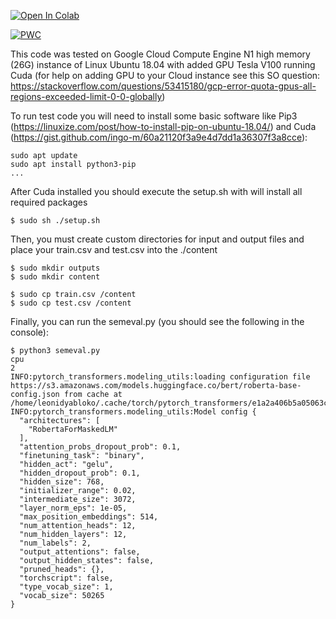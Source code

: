 
[![Open In Colab](https://colab.research.google.com/assets/colab-badge.svg)](https://colab.research.google.com/github/lenyabloko/SemEval2020/blob/master/SemEval2020_Task5_Subtask_2.ipynb)

[![PWC](https://img.shields.io/endpoint.svg?url=https://paperswithcode.com/badge/ethan-at-semeval-2020-task-5-modelling-causal/counterfactual-detection-on-semeval-2020-2)](https://paperswithcode.com/sota/counterfactual-detection-on-semeval-2020-2?p=ethan-at-semeval-2020-task-5-modelling-causal)

This code was tested on Google Cloud Compute Engine N1 high memory (26G) instance of Linux Ubuntu 18.04 with added GPU Tesla V100 running Cuda (for help on adding GPU to your Cloud instance see this SO question: https://stackoverflow.com/questions/53415180/gcp-error-quota-gpus-all-regions-exceeded-limit-0-0-globally)

To run test code you will need to install some basic software like Pip3 (https://linuxize.com/post/how-to-install-pip-on-ubuntu-18.04/) and Cuda (https://gist.github.com/ingo-m/60a21120f3a9e4d7dd1a36307f3a8cce):

```
sudo apt update
sudo apt install python3-pip
...

```

After Cuda installed you should execute the setup.sh with will install all required packages

```
$ sudo sh ./setup.sh

```

Then, you must create custom directories for input and output files and place your train.csv and test.csv into the ./content 

```
$ sudo mkdir outputs
$ sudo mkdir content

$ sudo cp train.csv /content
$ sudo cp test.csv /content

```

Finally, you can run the semeval.py (you should see the following in the console):

```
$ python3 semeval.py
cpu
2
INFO:pytorch_transformers.modeling_utils:loading configuration file https://s3.amazonaws.com/models.huggingface.co/bert/roberta-base-config.json from cache at /home/leonidyabloko/.cache/torch/pytorch_transformers/e1a2a406b5a05063c31f4dfdee7608986ba7c6393f7f79db5e69dcd197208534.a7ab0e5de2d8321d6d6a15b199110f2c99be72976b7d151423cb8d8c261a13b6
INFO:pytorch_transformers.modeling_utils:Model config {
  "architectures": [
    "RobertaForMaskedLM"
  ],
  "attention_probs_dropout_prob": 0.1,
  "finetuning_task": "binary",
  "hidden_act": "gelu",
  "hidden_dropout_prob": 0.1,
  "hidden_size": 768,
  "initializer_range": 0.02,
  "intermediate_size": 3072,
  "layer_norm_eps": 1e-05,
  "max_position_embeddings": 514,
  "num_attention_heads": 12,
  "num_hidden_layers": 12,
  "num_labels": 2,
  "output_attentions": false,
  "output_hidden_states": false,
  "pruned_heads": {},
  "torchscript": false,
  "type_vocab_size": 1,
  "vocab_size": 50265
}

```



